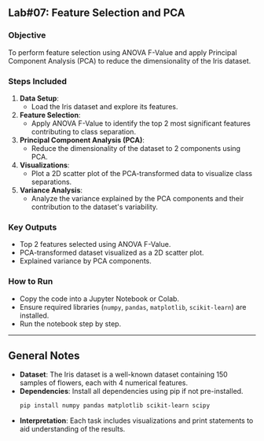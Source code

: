 
## **Lab#07: Feature Selection and PCA**

### **Objective**
To perform feature selection using ANOVA F-Value and apply Principal Component Analysis (PCA) to reduce the dimensionality of the Iris dataset.

### **Steps Included**

1. **Data Setup**:
   - Load the Iris dataset and explore its features.
2. **Feature Selection**:
   - Apply ANOVA F-Value to identify the top 2 most significant features contributing to class separation.
3. **Principal Component Analysis (PCA)**:
   - Reduce the dimensionality of the dataset to 2 components using PCA.
4. **Visualizations**:
   - Plot a 2D scatter plot of the PCA-transformed data to visualize class separations.
5. **Variance Analysis**:
   - Analyze the variance explained by the PCA components and their contribution to the dataset's variability.

### **Key Outputs**
- Top 2 features selected using ANOVA F-Value.
- PCA-transformed dataset visualized as a 2D scatter plot.
- Explained variance by PCA components.

### **How to Run**
- Copy the code into a Jupyter Notebook or Colab.
- Ensure required libraries (`numpy`, `pandas`, `matplotlib`, `scikit-learn`) are installed.
- Run the notebook step by step.

---

## **General Notes**

- **Dataset**: The Iris dataset is a well-known dataset containing 150 samples of flowers, each with 4 numerical features.
- **Dependencies**: Install all dependencies using pip if not pre-installed.
  ```bash
  pip install numpy pandas matplotlib scikit-learn scipy
  ```
- **Interpretation**: Each task includes visualizations and print statements to aid understanding of the results.
